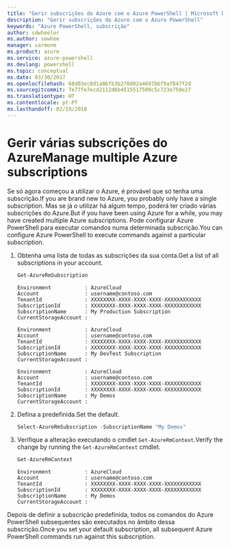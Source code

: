 ```yaml
---
title: "Gerir subscrições do Azure com o Azure PowerShell | Microsoft Docs"
description: "Gerir subscrições do Azure com o Azure PowerShell"
keywords: "Azure PowerShell, subscrição"
author: sdwheeler
ms.author: sewhee
manager: carmonm
ms.product: azure
ms.service: azure-powershell
ms.devlang: powershell
ms.topic: conceptual
ms.date: 03/30/2017
ms.openlocfilehash: 68d03ec8d1a86fb3b270d02a4697bbf9af847f2d
ms.sourcegitcommit: 7e77fe7ecd2112d6b4515517509c5c723e750e27
ms.translationtype: HT
ms.contentlocale: pt-PT
ms.lasthandoff: 02/19/2018
---
```

# <a name="manage-multiple-azure-subscriptions"></a><span data-ttu-id="b0002-104">Gerir várias subscrições do Azure</span><span class="sxs-lookup"><span data-stu-id="b0002-104">Manage multiple Azure subscriptions</span></span>

<span data-ttu-id="b0002-105">Se só agora começou a utilizar o Azure, é provável que só tenha uma subscrição.</span><span class="sxs-lookup"><span data-stu-id="b0002-105">If you are brand new to Azure, you probably only have a single subscription.</span></span> <span data-ttu-id="b0002-106">Mas se já o utilizar há algum tempo, poderá ter criado várias subscrições do Azure.</span><span class="sxs-lookup"><span data-stu-id="b0002-106">But if you have been using Azure for a while, you may have created multiple Azure subscriptions.</span></span> <span data-ttu-id="b0002-107">Pode configurar Azure PowerShell para executar comandos numa determinada subscrição.</span><span class="sxs-lookup"><span data-stu-id="b0002-107">You can configure Azure PowerShell to execute commands against a particular subscription.</span></span>

1. <span data-ttu-id="b0002-108">Obtenha uma lista de todas as subscrições da sua conta.</span><span class="sxs-lookup"><span data-stu-id="b0002-108">Get a list of all subscriptions in your account.</span></span>

    ```powershell
    Get-AzureRmSubscription
    ```

    ```
    Environment           : AzureCloud
    Account               : username@contoso.com
    TenantId              : XXXXXXXX-XXXX-XXXX-XXXX-XXXXXXXXXXXX
    SubscriptionId        : XXXXXXXX-XXXX-XXXX-XXXX-XXXXXXXXXXXX
    SubscriptionName      : My Production Subscription
    CurrentStorageAccount :

    Environment           : AzureCloud
    Account               : username@contoso.com
    TenantId              : XXXXXXXX-XXXX-XXXX-XXXX-XXXXXXXXXXXX
    SubscriptionId        : XXXXXXXX-XXXX-XXXX-XXXX-XXXXXXXXXXXX
    SubscriptionName      : My DevTest Subscription
    CurrentStorageAccount :

    Environment           : AzureCloud
    Account               : username@contoso.com
    TenantId              : XXXXXXXX-XXXX-XXXX-XXXX-XXXXXXXXXXXX
    SubscriptionId        : XXXXXXXX-XXXX-XXXX-XXXX-XXXXXXXXXXXX
    SubscriptionName      : My Demos
    CurrentStorageAccount :
    ```

2. <span data-ttu-id="b0002-109">Defina a predefinida.</span><span class="sxs-lookup"><span data-stu-id="b0002-109">Set the default.</span></span>

    ```powershell
    Select-AzureRmSubscription -SubscriptionName "My Demos"
    ```

3. <span data-ttu-id="b0002-110">Verifique a alteração executando o cmdlet `Get-AzureRmContext`.</span><span class="sxs-lookup"><span data-stu-id="b0002-110">Verify the change by running the `Get-AzureRmContext` cmdlet.</span></span>

    ```powershell
    Get-AzureRmContext
    ```

    ```
    Environment           : AzureCloud
    Account               : username@contoso.com
    TenantId              : XXXXXXXX-XXXX-XXXX-XXXX-XXXXXXXXXXXX
    SubscriptionId        : XXXXXXXX-XXXX-XXXX-XXXX-XXXXXXXXXXXX
    SubscriptionName      : My Demos
    CurrentStorageAccount :
    ```

<span data-ttu-id="b0002-111">Depois de definir a subscrição predefinida, todos os comandos do Azure PowerShell subsequentes são executados no âmbito dessa subscrição.</span><span class="sxs-lookup"><span data-stu-id="b0002-111">Once you set your default subscription, all subsequent Azure PowerShell commands run against this subscription.</span></span>
